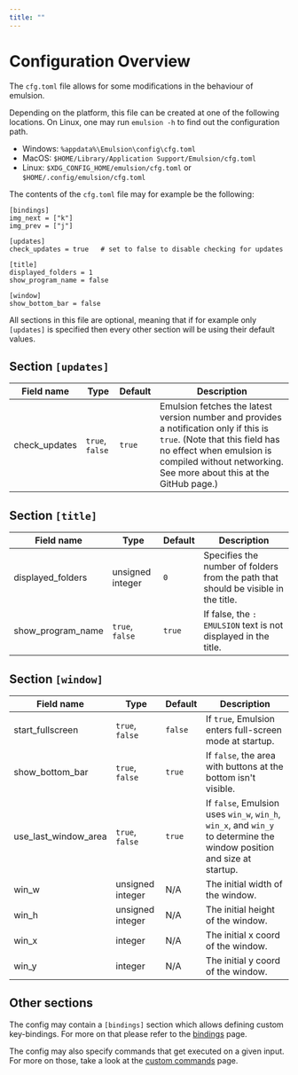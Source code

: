 ```yaml
---
title: ""
---
```


# Configuration Overview

The `cfg.toml` file allows for some modifications in the behaviour of emulsion. 

Depending on the platform, this file can be created at one of the following locations. On Linux, one may run `emulsion -h` to find out the configuration path.

- Windows: `%appdata%\Emulsion\config\cfg.toml`
- MacOS: `$HOME/Library/Application Support/Emulsion/cfg.toml`
- Linux: `$XDG_CONFIG_HOME/emulsion/cfg.toml` or `$HOME/.config/emulsion/cfg.toml`

The contents of the `cfg.toml` file may for example be the following:

```
[bindings]
img_next = ["k"]
img_prev = ["j"]

[updates]
check_updates = true   # set to false to disable checking for updates

[title]
displayed_folders = 1
show_program_name = false

[window]
show_bottom_bar = false
```

All sections in this file are optional, meaning that if for example only `[updates]` is specified then every other section will be using their default values.

## Section `[updates]`

| Field name       | Type            | Default | Description                               |
|------------------|-----------------|---------|-------------------------------------------|
| check_updates    |`true`, `false` | `true`  | Emulsion fetches the latest version number and provides a notification only if this is `true`. (Note that this field has no effect when emulsion is compiled without networking. See more about this at the GitHub page.) |

## Section `[title]`

| Field name                 | Type            | Default   | Description                               |
|----------------------------|-----------------|-----------|-------------------------------------------|
| displayed_folders          |unsigned integer | `0`       | Specifies the number of folders from the path that should be visible in the title. |
| show_program_name          |`true`, `false`| `true`    | If false, the `: EMULSION` text is not displayed in the title. |

## Section `[window]`

| Field name           | Type            | Default | Description                               |
|----------------------|-----------------|---------|-------------------------------------------|
| start_fullscreen     |`true`, `false`| `false` | If `true`, Emulsion enters full-screen mode at startup. |
| show_bottom_bar      |`true`, `false`| `true`  | If `false`, the area with buttons at the bottom isn't visible. |
| use_last_window_area |`true`, `false`| `true`  | If `false`, Emulsion uses `win_w`, `win_h`, `win_x`, and `win_y` to determine the window position and size at startup. |
| win_w                | unsigned integer | N/A     | The initial width of the window.          |
| win_h                | unsigned integer | N/A     | The initial height of the window.         |
| win_x                | integer         | N/A     | The initial x coord of the window.        |
| win_y                | integer         | N/A     | The initial y coord of the window.        |

## Other sections

The config may contain a `[bindings]` section which allows defining custom key-bindings.
For more on that please refer to the [bindings](bindings.html) page.

The config may also specify commands that get executed on a given input. For more on those, take a look at the [custom commands](custom-commands.html) page.
